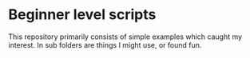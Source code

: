 # Beginner level scripts
This repository primarily consists of simple examples which caught my interest.
In sub folders are things I might use, or found fun.